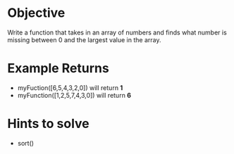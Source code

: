 # Objective
Write a function that takes in an array of numbers and finds what number is missing between 0 and the largest value in the array.

# Example Returns
* myFuction([6,5,4,3,2,0]) will return **1**
* myFunction([1,2,5,7,4,3,0]) will return **6**

# Hints to solve
* sort()
